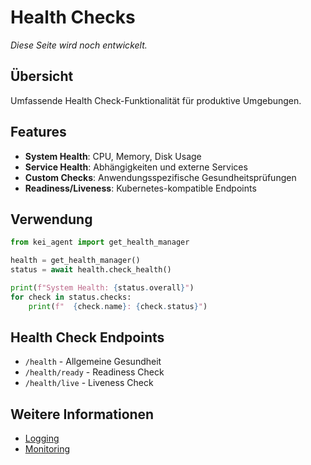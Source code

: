 # Health Checks

*Diese Seite wird noch entwickelt.*

## Übersicht

Umfassende Health Check-Funktionalität für produktive Umgebungen.

## Features

- **System Health**: CPU, Memory, Disk Usage
- **Service Health**: Abhängigkeiten und externe Services
- **Custom Checks**: Anwendungsspezifische Gesundheitsprüfungen
- **Readiness/Liveness**: Kubernetes-kompatible Endpoints

## Verwendung

```python
from kei_agent import get_health_manager

health = get_health_manager()
status = await health.check_health()

print(f"System Health: {status.overall}")
for check in status.checks:
    print(f"  {check.name}: {check.status}")
```

## Health Check Endpoints

- `/health` - Allgemeine Gesundheit
- `/health/ready` - Readiness Check
- `/health/live` - Liveness Check

## Weitere Informationen

- [Logging](logging.md)
- [Monitoring](monitoring.md)
